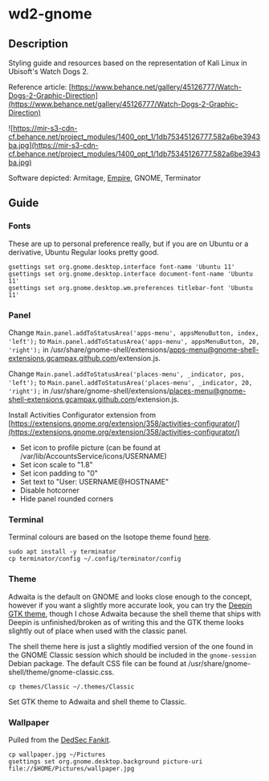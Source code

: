 # wd2-gnome

## Description

Styling guide and resources based on the representation of Kali Linux in Ubisoft's Watch Dogs 2.

Reference article: [https://www.behance.net/gallery/45126777/Watch-Dogs-2-Graphic-Direction](https://www.behance.net/gallery/45126777/Watch-Dogs-2-Graphic-Direction)

![https://mir-s3-cdn-cf.behance.net/project_modules/1400_opt_1/1db75345126777.582a6be3943ba.jpg](https://mir-s3-cdn-cf.behance.net/project_modules/1400_opt_1/1db75345126777.582a6be3943ba.jpg)

Software depicted: Armitage, [Empire](https://github.com/EmpireProject/Empire), GNOME, Terminator

## Guide

### Fonts

These are up to personal preference really, but if you are on Ubuntu or a derivative, Ubuntu Regular looks pretty good.

```
gsettings set org.gnome.desktop.interface font-name 'Ubuntu 11'
gsettings set org.gnome.desktop.interface document-font-name 'Ubuntu 11'
gsettings set org.gnome.desktop.wm.preferences titlebar-font 'Ubuntu 11'
```

### Panel

Change `Main.panel.addToStatusArea('apps-menu', appsMenuButton, index, 'left');` to `Main.panel.addToStatusArea('apps-menu', appsMenuButton, 20, 'right');` in /usr/share/gnome-shell/extensions/apps-menu@gnome-shell-extensions.gcampax.github.com/extension.js.

Change `Main.panel.addToStatusArea('places-menu', _indicator, pos, 'left');` to `Main.panel.addToStatusArea('places-menu', _indicator, 20, 'right');` in /usr/share/gnome-shell/extensions/places-menu@gnome-shell-extensions.gcampax.github.com/extension.js.

Install Activities Configurator extension from [https://extensions.gnome.org/extension/358/activities-configurator/](https://extensions.gnome.org/extension/358/activities-configurator/)

- Set icon to profile picture (can be found at /var/lib/AccountsService/icons/USERNAME)
- Set icon scale to "1.8"
- Set icon padding to "0"
- Set text to "User: USERNAME@HOSTNAME"
- Disable hotcorner
- Hide panel rounded corners

### Terminal

Terminal colours are based on the Isotope theme found [here](http://terminal.sexy).

```
sudo apt install -y terminator
cp terminator/config ~/.config/terminator/config
```

### Theme

Adwaita is the default on GNOME and looks close enough to the concept, however if you want a slightly more accurate look, you can try the [Deepin GTK theme](), though I chose Adwaita because the shell theme that ships with Deepin is unfinished/broken as of writing this and the GTK theme looks slightly out of place when used with the classic panel.

The shell theme here is just a slightly modified version of the one found in the GNOME Classic session which should be included in the `gnome-session` Debian package. The default CSS file can be found at /usr/share/gnome-shell/theme/gnome-classic.css.

`cp themes/Classic ~/.themes/Classic`

Set GTK theme to Adwaita and shell theme to Classic.

### Wallpaper

Pulled from the [DedSec Fankit](https://news.ubisoft.com/en-us/article/13qrfvKY8TBLMHHDSe2zdh/watch-dogs-2-grab-the-dedsec-fankit-and-marcus-holloway-cosplay-guide).

```
cp wallpaper.jpg ~/Pictures
gsettings set org.gnome.desktop.background picture-uri file://$HOME/Pictures/wallpaper.jpg
```
